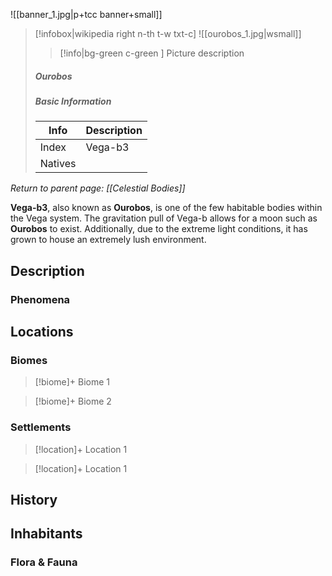 ![[banner_1.jpg|p+tcc banner+small]]
> [!infobox|wikipedia right n-th t-w txt-c]
> ![[ourobos_1.jpg|wsmall]]
>> [!info|bg-green c-green ] Picture description
>##### Ourobos
> ##### _Basic Information_
> | Info | Description |
> | ---- | ---- |
> | Index | Vega-b3 |
> | Natives |  |

*Return to parent page: [[Celestial Bodies]]*

**Vega-b3**, also known as **Ourobos**, is one of the few habitable bodies within the Vega system. The gravitation pull of Vega-b allows for a moon such as **Ourobos** to exist. Additionally, due to the extreme light conditions, it has grown to house an extremely lush environment.

## Description

### Phenomena

## Locations

### Biomes

> [!biome]+ Biome 1

> [!biome]+ Biome 2

### Settlements

> [!location]+ Location 1

> [!location]+ Location 1

## History

## Inhabitants

### Flora & Fauna